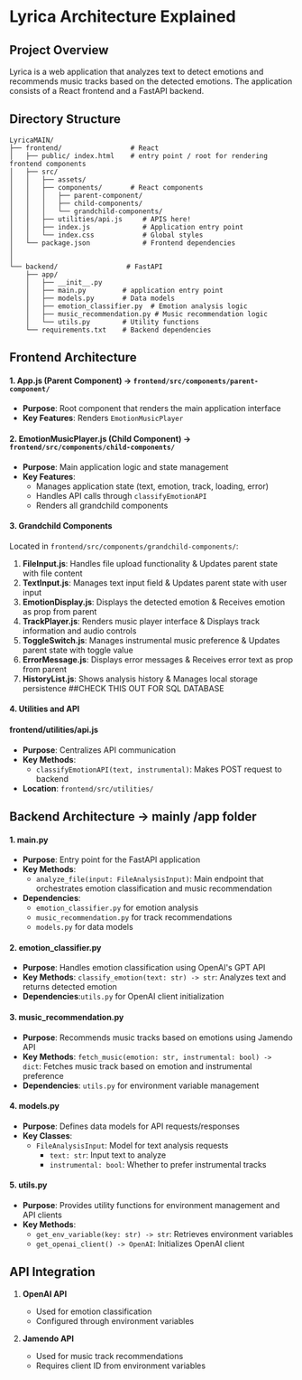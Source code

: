 # Lyrica Architecture Explained

## Project Overview
Lyrica is a web application that analyzes text to detect emotions and recommends music tracks based on the detected emotions. 
The application consists of a React frontend and a FastAPI backend.

## Directory Structure
```
LyricaMAIN/
├── frontend/                 # React   
│   ├── public/ index.html    # entry point / root for rendering frontend components          
│   ├── src/
│   │   ├── assets/         
│   │   ├── components/       # React components
│   │   │   ├── parent-component/
│   │   │   ├── child-components/
│   │   │   └── grandchild-components/
│   │   ├── utilities/api.js     # APIS here!
│   │   ├── index.js             # Application entry point
│   │   └── index.css            # Global styles
│   └── package.json             # Frontend dependencies
│
│
└── backend/                 # FastAPI 
    ├── app/
    │   ├── __init__.py
    │   ├── main.py         # application entry point
    │   ├── models.py       # Data models
    │   ├── emotion_classifier.py  # Emotion analysis logic
    │   ├── music_recommendation.py # Music recommendation logic
    │   └── utils.py        # Utility functions
    └── requirements.txt    # Backend dependencies
```


## Frontend Architecture
#### 1. App.js (Parent Component) -> `frontend/src/components/parent-component/`
- **Purpose**: Root component that renders the main application interface
- **Key Features**: Renders `EmotionMusicPlayer` 

#### 2. EmotionMusicPlayer.js (Child Component) -> `frontend/src/components/child-components/`
- **Purpose**: Main application logic and state management
- **Key Features**:
  - Manages application state (text, emotion, track, loading, error)
  - Handles API calls through `classifyEmotionAPI`
  - Renders all grandchild components

#### 3. Grandchild Components
Located in `frontend/src/components/grandchild-components/`:
1. **FileInput.js**: Handles file upload functionality & Updates parent state with file content
2. **TextInput.js**: Manages text input field & Updates parent state with user input
3. **EmotionDisplay.js**: Displays the detected emotion & Receives emotion as prop from parent
4. **TrackPlayer.js**: Renders music player interface & Displays track information and audio controls
5. **ToggleSwitch.js**: Manages instrumental music preference & Updates parent state with toggle value
6. **ErrorMessage.js**: Displays error messages & Receives error text as prop from parent
7. **HistoryList.js**: Shows analysis history & Manages local storage persistence                        ##CHECK THIS OUT FOR SQL DATABASE 

#### 4. Utilities and API
#### frontend/utilities/api.js
- **Purpose**: Centralizes API communication
- **Key Methods**:
  - `classifyEmotionAPI(text, instrumental)`: Makes POST request to backend
- **Location**: `frontend/src/utilities/`




## Backend Architecture -> mainly /app folder
#### 1. main.py
- **Purpose**: Entry point for the FastAPI application
- **Key Methods**:
  - `analyze_file(input: FileAnalysisInput)`: Main endpoint that orchestrates emotion classification and music recommendation
- **Dependencies**:
  - `emotion_classifier.py` for emotion analysis
  - `music_recommendation.py` for track recommendations
  - `models.py` for data models

#### 2. emotion_classifier.py
- **Purpose**: Handles emotion classification using OpenAI's GPT API
- **Key Methods**: `classify_emotion(text: str) -> str`: Analyzes text and returns detected emotion
- **Dependencies**:`utils.py` for OpenAI client initialization

#### 3. music_recommendation.py
- **Purpose**: Recommends music tracks based on emotions using Jamendo API
- **Key Methods**: `fetch_music(emotion: str, instrumental: bool) -> dict`: Fetches music track based on emotion and instrumental preference
- **Dependencies**: `utils.py` for environment variable management

#### 4. models.py
- **Purpose**: Defines data models for API requests/responses
- **Key Classes**:
  - `FileAnalysisInput`: Model for text analysis requests
    - `text: str`: Input text to analyze
    - `instrumental: bool`: Whether to prefer instrumental tracks

#### 5. utils.py
- **Purpose**: Provides utility functions for environment management and API clients
- **Key Methods**:
  - `get_env_variable(key: str) -> str`: Retrieves environment variables
  - `get_openai_client() -> OpenAI`: Initializes OpenAI client



## API Integration
1. **OpenAI API**
   - Used for emotion classification
   - Configured through environment variables

2. **Jamendo API**
   - Used for music track recommendations
   - Requires client ID from environment variables





